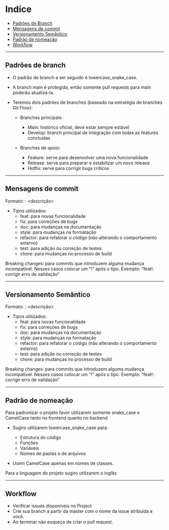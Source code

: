 # Indíce
- [Padrões de Branch](#padrôes-de-branch)
- [Mensagens de commit](#mensagens-de-commit)
- [Versionamento Semântico](#versionamento-semântico)
- [Padrão de nomeação](#padrão-de-nomeação)
- [Workflow](#workflow)

--- 

## Padrões de branch
- O padrão de branch a ser seguido é lowercase_snake_case.
- A branch main é protegida, então somente pull requests para main poderão atualizá-la.

- Teremos dois padrões de branches (baseado na estratégia de branches Git Flow):
    - Branches principais:
        - Main: histórico oficial, deve estar sempre estável
        - Develop: branch principal de integração com todas as features concluídas

    - Branches de apoio:
        - Feature: serve para desenvolver uma nova funcionalidade
        - Release: serve para preparar e estabilizar um novo release
        - Hotfix: serve para corrigir bugs críticos


---

## Mensagens de commit
Formato: <tipo>: <descrição>

- Tipos utilizados:
    - feat: para novas funcionalidade
    - fix: para correções de bugs
    - doc: para mudanças na documentação
    - style: para mudanças na formatação
    - refactor: para refatorar o código (não alterando o comportamento externo)
    - test: para adição ou correção de testes
    - chore: para mudanças no processo de build

Breaking changes: para commits que introduzem alguma mudança incompatível. Nesses casos colocar um "!" após o tipo. Exemplo: "feat!: corrigir erro de validação"

---

## Versionamento Semântico
Formato: <tipo>: <descrição>

- Tipos utilizados:
    - feat: para novas funcionalidade
    - fix: para correções de bugs
    - doc: para mudanças na documentação
    - style: para mudanças na formatação
    - refactor: para refatorar o código (não alterando o comportamento externo)
    - test: para adição ou correção de testes
    - chore: para mudanças no processo de build

Breaking changes: para commits que introduzem alguma mudança incompatível. Nesses casos colocar um "!" após o tipo. Exemplo: "feat!: corrigir erro de validação"

---

## Padrão de nomeação

Para padronizar o projeto favor utilizarem somente snake_case e CamelCase tanto no frontend quanto no backend

- Sugiro utilizarem lowercase_snake_case para:

    - Estrutura do código
    - Funções
    - Variáveis
    - Nomes de pastas e de arquivos

- Usem CamelCase apenas em nomes de classes. 

Para a linguagem do projeto sugiro utilizarem o inglês

---

## Workflow
- Verificar issues disponíveis no Project
- Crie sua branch a partir da master com o nome da issue atribuida a você.
- Ao terminar não esqueça de criar o pull request.